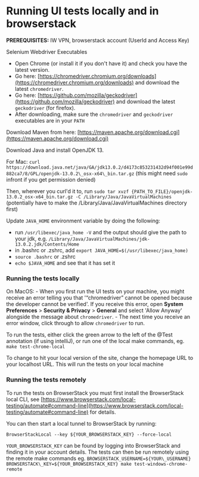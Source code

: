 # Running UI tests locally and in browserstack

**PREREQUISITES:** IW VPN, browserstack account (UserId and Access Key)

Selenium Webdriver Executables

- Open Chrome (or install it if you don't have it) and check you have the latest version.
- Go here: [https://chromedriver.chromium.org/downloads](https://chromedriver.chromium.org/downloads) and download the latest `chromedriver`.
- Go here: [https://github.com/mozilla/geckodriver](https://github.com/mozilla/geckodriver) and download the latest `geckodriver` (for firefox).
- After downloading, make sure the `chromedriver` and `geckodriver` executables are in your `PATH`

Download Maven from here: [https://maven.apache.org/download.cgi](https://maven.apache.org/download.cgi)

Download Java and install OpenJDK 13. 

For Mac: `curl https://download.java.net/java/GA/jdk13.0.2/d4173c853231432d94f001e99d882ca7/8/GPL/openjdk-13.0.2\_osx-x64\_bin.tar.gz` (this might need `sudo` infront if you get permission denied)

Then, wherever you curl'd it to, run `sudo tar xvzf {PATH_TO_FILE}/openjdk-13.0.2_osx-x64_bin.tar.gz -C /Library/Java/JavaVirtualMachines` (potentially have to make the /Library/Java/JavaVirtualMachines directory first)

Update `JAVA_HOME` environment variable by doing the following:

- run `/usr/libexec/java_home -V` and the output should give the path to your jdk, e.g. `/Library/Java/JavaVirtualMachines/jdk-13.0.2.jdk/Contents/Home`
- in .bashrc or .zshrc, add `export JAVA_HOME=$(/usr/libexec/java_home)`
- `source .bashrc` or .zshrc
- `echo $JAVA_HOME` and see that it has set it

### Running the tests locally

On MacOS: - When you first run the UI tests on your machine, you might receive an error telling you that '“chromedriver” cannot be opened because the developer cannot be verified'. If you receive this error, open **System Preferences** > **Security & Privacy** > **General** and select 'Allow Anyway' alongside the message about `chromedriver`. - The next time you receive an error window, click through to allow `chromedriver` to run.

To run the tests, either click the green arrow to the left of the @Test annotation (if using intelliJ), or run one of the local make commands, eg. `make test-chrome-local`

To change to hit your local version of the site, change the homepage URL to your localhost URL. This will run the tests on your local machine

### Running the tests remotely

To run the tests on BrowserStack you must first install the BrowserStack local CLI, see [https://www.browserstack.com/local-testing/automate#command-line](https://www.browserstack.com/local-testing/automate#command-line) for details.

You can then start a local tunnel to BrowserStack by running:

`BrowserStackLocal --key ${YOUR_BROWSERSTACK_KEY} --force-local`

`YOUR_BROWSERSTACK_KEY` can be found by logging into BrowserStack and finding it in your account details. The tests can then be run remotely using the remote make commands eg. `BROWSERSTACK_USERNAME=${YOUR\_USERNAME} BROWSERSTACK\_KEY=${YOUR_BROWSERSTACK_KEY} make test-windows-chrome-remote`
